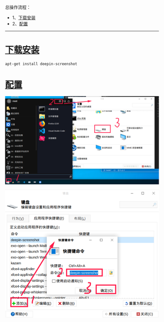 总操作流程：
- 1、[下载安装](#kail-linux-01)
- 2、[配置](#kail-linux-02)

***

# <a name="kail-linux-01" href="#" >下载安装</a>

```
apt-get install deepin-screenshot
```

# <a name="kail-linux-02" href="#" >配置</a>

![](image/1-1.png)

![](image/1-2.png)